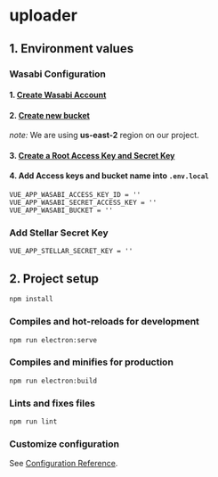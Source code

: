 # uploader

## 1. Environment values
### Wasabi Configuration
#### 1. [Create Wasabi Account](https://wasabi.com/wp-content/themes/wasabi/docs/User_Guide/topics/Signing_Up_for_a_Trial_Account.htm)
#### 2. [Create new bucket](https://wasabi.com/wp-content/themes/wasabi/docs/User_Guide/topics/Creating_a_Bucket.htm)
*note:* We are using **us-east-2** region on our project.
#### 3. [Create a Root Access Key and Secret Key](https://wasabi-support.zendesk.com/hc/en-us/articles/360019677192-Creating-a-Root-Access-Key-and-Secret-Key)
#### 4. Add Access keys and bucket name into `.env.local`
```dotenv
VUE_APP_WASABI_ACCESS_KEY_ID = ''
VUE_APP_WASABI_SECRET_ACCESS_KEY = ''
VUE_APP_WASABI_BUCKET = ''
```
### Add Stellar Secret Key
```dotenv
VUE_APP_STELLAR_SECRET_KEY = ''
```
## 2. Project setup
```
npm install
```

### Compiles and hot-reloads for development
```
npm run electron:serve
```

### Compiles and minifies for production
```
npm run electron:build
```

### Lints and fixes files
```
npm run lint
```

### Customize configuration
See [Configuration Reference](https://cli.vuejs.org/config/).
